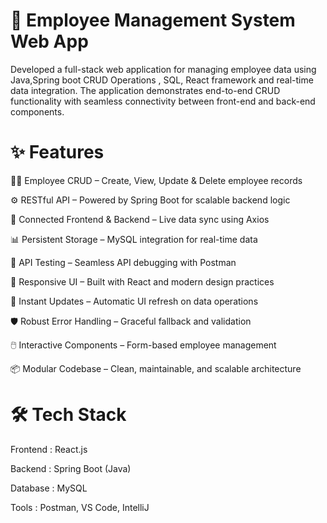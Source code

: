 # 🎯 Employee Management System Web App

Developed a full-stack web application for managing employee data using Java,Spring boot CRUD Operations , SQL, React framework and real-time data integration. The application demonstrates end-to-end CRUD functionality with seamless connectivity between front-end and back-end components.

# ✨ Features

🧑‍💼 Employee CRUD – Create, View, Update & Delete employee records

⚙️ RESTful API – Powered by Spring Boot for scalable backend logic

🔗 Connected Frontend & Backend – Live data sync using Axios

📊 Persistent Storage – MySQL integration for real-time data

🧪 API Testing – Seamless API debugging with Postman

📱 Responsive UI – Built with React and modern design practices

🚀 Instant Updates – Automatic UI refresh on data operations

🛡️ Robust Error Handling – Graceful fallback and validation

🖱️ Interactive Components – Form-based employee management

📦 Modular Codebase – Clean, maintainable, and scalable architecture

# 🛠️ Tech Stack

Frontend : React.js

Backend : Spring Boot (Java)

Database : MySQL

Tools : Postman, VS Code, IntelliJ
